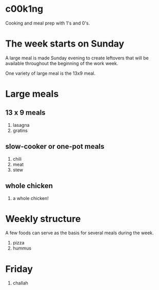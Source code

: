 # c00k1ng
Cooking and meal prep with 1's and 0's.

# The week starts on Sunday

A large meal is made Sunday evening to create leftovers that will be available throughout the beginning of the work week.

One variety of large meal is the 13x9 meal.

# Large meals
## 13 x 9 meals
1. lasagna
1. gratins

## slow-cooker or one-pot meals
1. chili
1. meat
1. stew

## whole chicken
1. a whole chicken!

# Weekly structure
A few foods can serve as the basis for several meals during the week.
1. pizza
1. hummus

# Friday
1. challah

